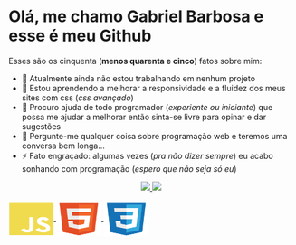 # Olá, me chamo Gabriel Barbosa e esse é meu Github


Esses são os cinquenta (**menos quarenta e cinco**) fatos sobre mim:

- 🔭 Atualmente ainda não estou trabalhando em nenhum projeto 
- 🌱 Estou aprendendo a melhorar a responsividade e a fluidez dos meus sites com css (_css avançado_) 
- 🤔 Procuro ajuda de todo programador (_experiente ou iniciante_) que possa me ajudar a melhorar então sinta-se livre para opinar e dar sugestões
- 💬 Pergunte-me qualquer coisa sobre programação web e teremos uma conversa bem longa...
- ⚡ Fato engraçado: algumas vezes (_pra não dizer sempre_) eu acabo sonhando com programação (_espero que não seja só eu_)

<div align="center">
  <a href="https://github.com/Mr-nobody2001">
  <img height="180em" src="https://github-readme-stats.vercel.app/api?username=Mr-nobody2001&show_icons=true&theme=shades-of-purple&include_all_commits=true&count_private=true&hide_border=true&locale=pt-br"/>
  <img height="180em" src="https://github-readme-stats.vercel.app/api/top-langs/?username=Mr-nobody2001&layout=compact&langs_count=7&theme=shades-of-purple&hide_border=true&locale=pt-br"/>
</div>

 <div style="display: inline_block"><br>
  <img align="center" alt="Rafa-Js" height="60" width="80" src="https://raw.githubusercontent.com/devicons/devicon/master/icons/javascript/javascript-plain.svg">
  <img align="center" alt="Rafa-HTML" height="60" width="80" src="https://raw.githubusercontent.com/devicons/devicon/master/icons/html5/html5-original.svg">
  <img align="center" alt="Rafa-CSS" height="60" width="80" src="https://raw.githubusercontent.com/devicons/devicon/master/icons/css3/css3-original.svg">
</div>
